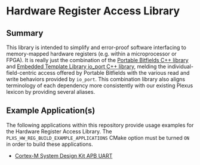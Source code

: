 # Hardware Register Access Library

## Summary

This library is intended to simplify and error-proof software interfacing to memory-mapped hardware registers (e.g. within a microprocessor or FPGA).  It is really just the combination of the [Portable Bitfields C++ library](https://github.com/KKoovalsky/PortableBitfields) and [Embedded Template Library io_port C++ library](https://www.etlcpp.com/io_port.html), melding the individual-field-centric access offered by Portable Bitfields with the various read and write behaviors provided by `io_port`.  This combination library also aligns terminology of each dependency more consistently with our existing Plexus lexicon by providing several aliases.

## Example Application(s)

The following applications within this repository provide usage examples for the Hardware Register Access Library.  The `PLXS_HW_REG_BUILD_EXAMPLE_APPLICATIONS` CMake option must be turned `ON` in order to build these applications.

* [Cortex-M System Design Kit APB UART](./apps/hw_register_access_cmsdk_apb_uart_example/readme.md)
